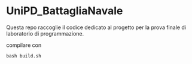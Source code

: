# UniPD_BattagliaNavale
Questa repo raccoglie il codice dedicato al progetto per la prova finale di laboratorio di programmazione.

compilare con 

    bash build.sh

